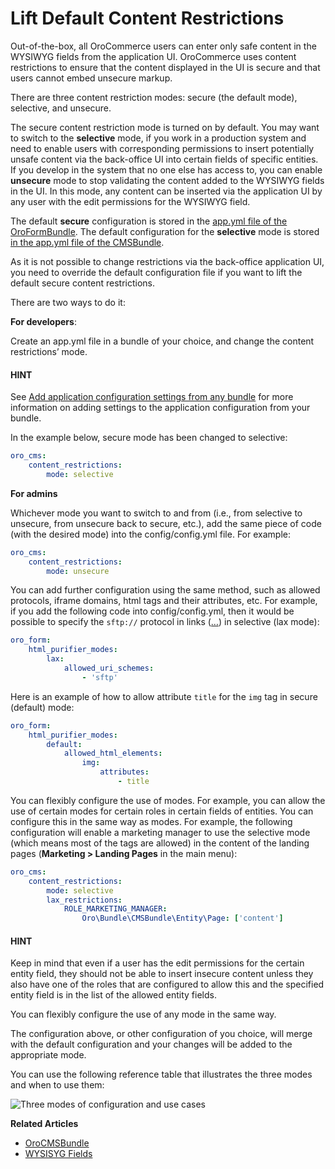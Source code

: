 <a id="dev-guide-setup-content-restrictions"></a>

# Lift Default Content Restrictions

Out-of-the-box, all OroCommerce users can enter only safe content in the WYSIWYG fields from the application UI. OroCommerce uses content restrictions to ensure that the content displayed in the UI is secure and that users cannot embed unsecure markup.

There are three content restriction modes: secure (the default mode), selective, and unsecure.

The secure content restriction mode is turned on by default. You may want to switch to the **selective** mode, if you work in a production system and need to enable users with corresponding permissions to insert potentially unsafe content via the back-office UI into certain fields of specific entities. If you develop in the system that no one else has access to, you can enable **unsecure** mode to stop validating the content added to the WYSIWYG fields in the UI. In this mode, any content can be inserted via the application UI by any user with the edit permissions for the WYSIWYG field.

The default **secure** configuration is stored in the <a href="https://github.com/oroinc/platform/tree/4.2/src/Oro/Bundle/FormBundle/Resources/config/oro/app.yml" target="_blank">app.yml file of the OroFormBundle</a>. The default configuration for the **selective** mode is stored <a href="https://github.com/oroinc/orocommerce/tree/4.2/src/Oro/Bundle/CMSBundle/Resources/config/oro/app.yml" target="_blank">in the app.yml file of the CMSBundle</a>.

As it is not possible to change restrictions via the back-office application UI, you need to override the default configuration file if you want to lift the default secure content restrictions.

There are two ways to do it:

**For developers**:

Create an app.yml file in a bundle of your choice, and change the content restrictions’ mode.

#### HINT
See [Add application configuration settings from any bundle](../../../bundles/platform/PlatformBundle/index.md#bundle-docs-platform-platform-bundle-add-config-settings) for more information on adding settings to the application configuration from your bundle.

In the example below, secure mode has been changed to selective:

```yaml
oro_cms:
    content_restrictions:
        mode: selective
```

**For admins**

Whichever mode you want to switch to and from (i.e., from selective to unsecure, from unsecure back to secure, etc.), add the same piece of code (with the desired mode) into the config/config.yml file. For example:

```yaml
oro_cms:
    content_restrictions:
        mode: unsecure
```

You can add further configuration using the same method, such as allowed protocols, iframe domains, html tags and their attributes, etc. For example, if you add the following code into config/config.yml, then it would be possible to specify the `sftp://` protocol in links (<a href=”…”>…</a>) in selective (lax mode):

```yaml
oro_form:
    html_purifier_modes:
        lax:
            allowed_uri_schemes:
                - 'sftp'
```

Here is an example of how to allow attribute `title` for the `img` tag in secure (default) mode:

```yaml
oro_form:
    html_purifier_modes:
        default:
            allowed_html_elements:
                img:
                    attributes:
                        - title
```

You can flexibly configure the use of modes. For example, you can allow the use of certain modes for certain roles in certain fields of entities. You can configure this in the same way as modes. For example, the following configuration will enable a marketing manager to use the selective mode (which means most of the tags are allowed) in the content of the landing pages (**Marketing > Landing Pages** in the main menu):

```yaml
oro_cms:
    content_restrictions:
        mode: selective
        lax_restrictions:
            ROLE_MARKETING_MANAGER:
                Oro\Bundle\CMSBundle\Entity\Page: ['content']
```

#### HINT
Keep in mind that even if a user has the edit permissions for the certain entity field, they should not be able to insert insecure content unless they also have one of the roles that are configured to allow this and the specified entity field is in the list of the allowed entity fields.

You can flexibly configure the use of any mode in the same way.

The configuration above, or other configuration of you choice, will merge with the default configuration and your changes will be added to the appropriate mode.

You can use the following reference table that illustrates the three modes and when to use them:

![Three modes of configuration and use cases](img/backend/setup/content-restriction/modes.png)

**Related Articles**

* [OroCMSBundle](../../../bundles/commerce/CMSBundle/index.md#bundle-docs-commerce-cms-bundle)
* [WYSISYG Fields](../../../bundles/commerce/CMSBundle/WYSIWYG-field/index.md#wysiwyg-field-dev-guide)

<!-- Frontend -->
